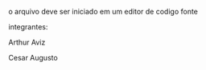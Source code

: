 
o arquivo deve ser iniciado em um editor de codigo fonte


integrantes:

Arthur Aviz

Cesar Augusto
